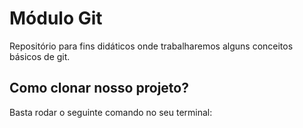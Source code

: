 # Módulo Git
Repositório para fins didáticos onde trabalharemos alguns conceitos básicos de git.

## Como clonar nosso projeto?
Basta rodar o seguinte comando no seu terminal:
